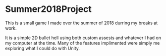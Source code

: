 # Summer2018Project
This is a small game I made over the summer of 2018 durring my breaks at work. 

It is a simple 2D bullet hell using both custom assests and whatever I had
  on my computer at the time. Many of the features implimented were simply 
  me exploring what I could do with Unity. 
